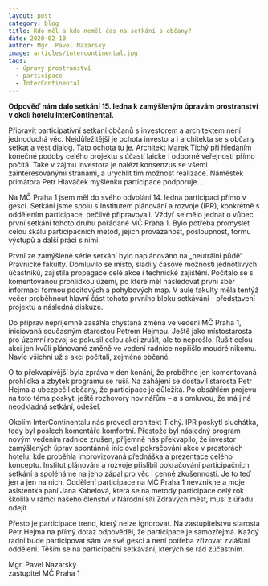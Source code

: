 ```yaml
---
layout: post
category: blog
title: Kdo měl a kdo neměl čas na setkání s občany?
date: 2020-02-10
author: Mgr. Pavel Nazarský
image: articles/intercontinental.jpg
tags:
  - úpravy prostranství
  - participace
  - InterContinental
---
```


**Odpověď nám dalo setkání 15. ledna k zamýšleným úpravám prostranství v okolí hotelu InterContinental.**

Připravit participativní setkání občanů s investorem a architektem není jednoduchá věc. Nejdůležitější je ochota investora i architekta se s občany setkat a vést dialog. Tato ochota tu je. Architekt Marek Tichý při hledáním konečné podoby celého projektu s účastí laické i odborné veřejnosti přímo počítá. Také v zájmu investora je nalézt konsenzus se všemi zainteresovanými stranami, a urychlit tím možnost realizace. Náměstek primátora Petr Hlaváček myšlenku participace podporuje…

Na MČ Praha 1 jsem měl do svého odvolání 14. ledna participaci přímo v gesci. Setkání jsme spolu s Institutem plánování a rozvoje (IPR), konkrétně s oddělením participace, pečlivě připravovali. Vždyť se mělo jednat o vůbec první setkání tohoto druhu pořádané MČ Praha 1. Bylo potřeba promyslet celou škálu participačních metod, jejich provázanost, posloupnost, formu výstupů a další práci s nimi.

První ze zamýšlené série setkání bylo naplánováno na „neutrální půdě“ Právnické fakulty. Domluvilo se místo, sladily časové možnosti jednotlivých účastníků, zajistila propagace celé akce i technické zajištění. Počítalo se s komentovanou prohlídkou území, po které měl následovat první sběr informací formou pocitových a pohybových map. V aule fakulty měla tentýž večer proběhnout hlavní část tohoto prvního bloku setkávání - představení projektu a následná diskuze.

Do příprav nepříjemně zasáhla chystaná změna ve vedení MČ Praha 1, iniciovaná současným starostou Petrem Hejmou. Ještě jako místostarosta pro územní rozvoj se pokusil celou akci zrušit, ale to neprošlo. Rušit celou akci jen kvůli plánované změně ve vedení radnice nepřišlo moudré nikomu. Navíc všichni už s akcí počítali, zejména občané.

O to překvapivější byla zpráva v den konání, že proběhne jen komentovaná prohlídka a zbytek programu se ruší. Na zahájení se dostavil starosta Petr Hejma a ubezpečil občany, že participace je důležitá. Po obsáhlém projevu na toto téma poskytl ještě rozhovory novinářům – a s omluvou, že má jiná neodkladná setkání, odešel.

Okolím InterContinentalu nás provedl architekt Tichý. IPR poskytl sluchátka, tedy byl poslech komentáře komfortní. Přestože byl následný program novým vedením radnice zrušen, příjemně nás překvapilo, že investor zamýšlených úprav spontánně inicioval pokračování akce v prostorách hotelu, kde proběhla improvizovaná přednáška a prezentace celého konceptu. Institut plánování a rozvoje přislíbil pokračování participačních setkání a spoléháme na jeho zápal pro věc i cenné zkušennosti. Je to teď jen a jen na nich. Oddělení participace na MČ Praha 1 nevznikne a moje asistentka paní Jana Kabelová, která se na metody participace celý rok školila v rámci našeho členství v Národní síti Zdravých měst, musí z úřadu odejít.

Přesto je participace trend, který nelze ignorovat. Na zastupitelstvu starosta Petr Hejma na přímý dotaz odpověděl, že participace je samozřejmá. Každý radní bude participovat sám ve své gesci a není potřeba zřizovat zvláštní oddělení. Těším se na participační setkávání, kterých se rád zúčastním.

Mgr. Pavel Nazarský\
zastupitel MČ Praha 1
